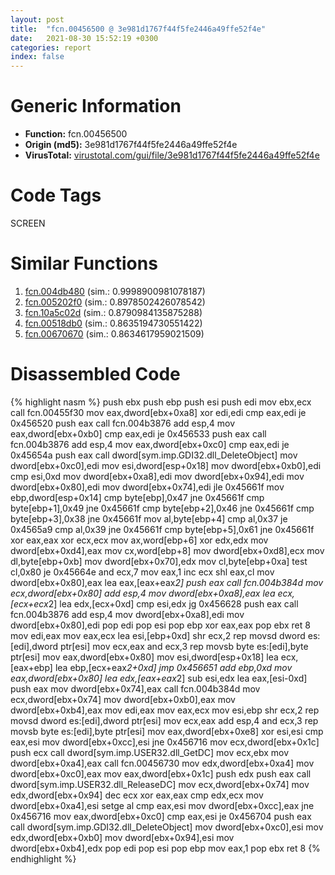 ```yaml
---
layout: post
title:  "fcn.00456500 @ 3e981d1767f44f5fe2446a49ffe52f4e"
date:   2021-08-30 15:52:19 +0300
categories: report
index: false
---
```


# Generic Information
- **Function:** fcn.00456500
- **Origin (md5):** 3e981d1767f44f5fe2446a49ffe52f4e
- **VirusTotal:** [virustotal.com/gui/file/3e981d1767f44f5fe2446a49ffe52f4e][virustotal_ref]

# Code Tags
<span class="tag" id="SCREEN">SCREEN</span>


# Similar Functions

1. [fcn.004db480][similar_1_ref] (sim.: 0.9998900981078187)
2. [fcn.005202f0][similar_2_ref] (sim.: 0.8978502426078542)
3. [fcn.10a5c02d][similar_3_ref] (sim.: 0.8790984135875288)
4. [fcn.00518db0][similar_4_ref] (sim.: 0.8635194730551422)
5. [fcn.00670670][similar_5_ref] (sim.: 0.8634617959021509)


# Disassembled Code

{% highlight nasm %}
push ebx
push ebp
push esi
push edi
mov ebx,ecx
call fcn.00455f30
mov eax,dword[ebx+0xa8]
xor edi,edi
cmp eax,edi
je 0x456520
push eax
call fcn.004b3876
add esp,4
mov eax,dword[ebx+0xb0]
cmp eax,edi
je 0x456533
push eax
call fcn.004b3876
add esp,4
mov eax,dword[ebx+0xc0]
cmp eax,edi
je 0x45654a
push eax
call dword[sym.imp.GDI32.dll_DeleteObject]
mov dword[ebx+0xc0],edi
mov esi,dword[esp+0x18]
mov dword[ebx+0xb0],edi
cmp esi,0xd
mov dword[ebx+0xa8],edi
mov dword[ebx+0x94],edi
mov dword[ebx+0x80],edi
mov dword[ebx+0x74],edi
jle 0x45661f
mov ebp,dword[esp+0x14]
cmp byte[ebp],0x47
jne 0x45661f
cmp byte[ebp+1],0x49
jne 0x45661f
cmp byte[ebp+2],0x46
jne 0x45661f
cmp byte[ebp+3],0x38
jne 0x45661f
mov al,byte[ebp+4]
cmp al,0x37
je 0x4565a9
cmp al,0x39
jne 0x45661f
cmp byte[ebp+5],0x61
jne 0x45661f
xor eax,eax
xor ecx,ecx
mov ax,word[ebp+6]
xor edx,edx
mov dword[ebx+0xd4],eax
mov cx,word[ebp+8]
mov dword[ebx+0xd8],ecx
mov dl,byte[ebp+0xb]
mov dword[ebx+0x70],edx
mov cl,byte[ebp+0xa]
test cl,0x80
je 0x45664e
and ecx,7
mov eax,1
inc ecx
shl eax,cl
mov dword[ebx+0x80],eax
lea eax,[eax+eax*2]
push eax
call fcn.004b384d
mov ecx,dword[ebx+0x80]
add esp,4
mov dword[ebx+0xa8],eax
lea ecx,[ecx+ecx*2]
lea edx,[ecx+0xd]
cmp esi,edx
jg 0x456628
push eax
call fcn.004b3876
add esp,4
mov dword[ebx+0xa8],edi
mov dword[ebx+0x80],edi
pop edi
pop esi
pop ebp
xor eax,eax
pop ebx
ret 8
mov edi,eax
mov eax,ecx
lea esi,[ebp+0xd]
shr ecx,2
rep movsd dword es:[edi],dword ptr[esi]
mov ecx,eax
and ecx,3
rep movsb byte es:[edi],byte ptr[esi]
mov eax,dword[ebx+0x80]
mov esi,dword[esp+0x18]
lea ecx,[eax+ebp]
lea ebp,[ecx+eax*2+0xd]
jmp 0x456651
add ebp,0xd
mov eax,dword[ebx+0x80]
lea edx,[eax+eax*2]
sub esi,edx
lea eax,[esi-0xd]
push eax
mov dword[ebx+0x74],eax
call fcn.004b384d
mov ecx,dword[ebx+0x74]
mov dword[ebx+0xb0],eax
mov dword[ebx+0xb4],eax
mov edi,eax
mov eax,ecx
mov esi,ebp
shr ecx,2
rep movsd dword es:[edi],dword ptr[esi]
mov ecx,eax
add esp,4
and ecx,3
rep movsb byte es:[edi],byte ptr[esi]
mov eax,dword[ebx+0xe8]
xor esi,esi
cmp eax,esi
mov dword[ebx+0xcc],esi
jne 0x456716
mov ecx,dword[ebx+0x1c]
push ecx
call dword[sym.imp.USER32.dll_GetDC]
mov ecx,ebx
mov dword[ebx+0xa4],eax
call fcn.00456730
mov edx,dword[ebx+0xa4]
mov dword[ebx+0xc0],eax
mov eax,dword[ebx+0x1c]
push edx
push eax
call dword[sym.imp.USER32.dll_ReleaseDC]
mov ecx,dword[ebx+0x74]
mov edx,dword[ebx+0x94]
dec ecx
xor eax,eax
cmp edx,ecx
mov dword[ebx+0xa4],esi
setge al
cmp eax,esi
mov dword[ebx+0xcc],eax
jne 0x456716
mov eax,dword[ebx+0xc0]
cmp eax,esi
je 0x456704
push eax
call dword[sym.imp.GDI32.dll_DeleteObject]
mov dword[ebx+0xc0],esi
mov edx,dword[ebx+0xb0]
mov dword[ebx+0x94],esi
mov dword[ebx+0xb4],edx
pop edi
pop esi
pop ebp
mov eax,1
pop ebx
ret 8
{% endhighlight %}


[similar_1_ref]: /report/fcn.004db480@7453c96a6fbd42ec690b8deb53eafcba
[similar_2_ref]: /report/fcn.005202f0@7453c96a6fbd42ec690b8deb53eafcba
[similar_3_ref]: /report/fcn.10a5c02d@89dc67d2f980e8488f97b1bf8cb24258
[similar_4_ref]: /report/fcn.00518db0@7453c96a6fbd42ec690b8deb53eafcba
[similar_5_ref]: /report/fcn.00670670@c92f0480e2fbc88393d2c65c08a235e0
[virustotal_ref]: https://www.virustotal.com/gui/file/3e981d1767f44f5fe2446a49ffe52f4e